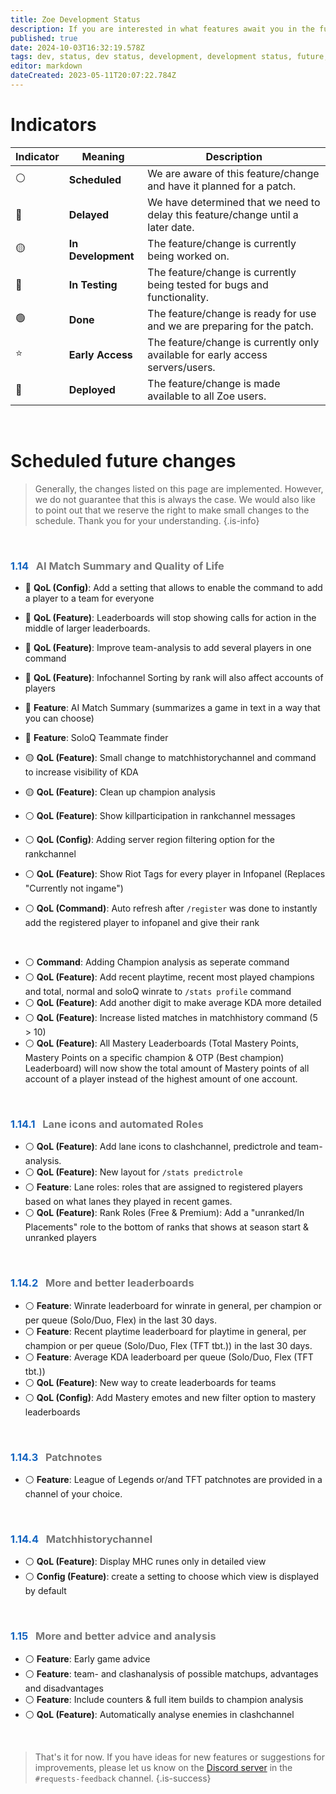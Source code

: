 ```yaml
---
title: Zoe Development Status
description: If you are interested in what features await you in the future, you can get an insight here.
published: true
date: 2024-10-03T16:32:19.578Z
tags: dev, status, dev status, development, development status, future, next features
editor: markdown
dateCreated: 2023-05-11T20:07:22.784Z
---
```


# Indicators

| Indicator | Meaning | Description |
| --- | --- | --- |
| ⚪   | **Scheduled** | We are aware of this feature/change and have it planned for a patch. |
| 🔴  | **Delayed** | We have determined that we need to delay this feature/change until a later date. |
| 🟡  | **In Development** | The feature/change is currently being worked on. |
| 🔵  | **In Testing** | The feature/change is currently being tested for bugs and functionality. |
| 🟢  | **Done** | The feature/change is ready for use and we are preparing for the patch. |
| ⭐   | **Early Access** | The feature/change is currently only available for early access servers/users. |
| 🏁  | **Deployed** | The feature/change is made available to all Zoe users. |

<br>

# Scheduled future changes

> Generally, the changes listed on this page are implemented. However, we do not guarantee that this is always the case. We would also like to point out that we reserve the right to make small changes to the schedule. Thank you for your understanding.
>{.is-info}

<br>

### <span style="color:#1565c0">1.14</span> &nbsp; <span style="color:#757575"> AI Match Summary and Quality of Life</span>

-   🏁 **QoL (Config)**: Add a setting that allows to enable the command to add a player to a team for everyone
-   🏁 **QoL (Feature)**: Leaderboards will stop showing calls for action in the middle of larger leaderboards.
-   🏁 **QoL (Feature)**: Improve team-analysis to add several players in one command
-   🏁 **QoL (Feature)**: Infochannel Sorting by rank will also affect accounts of players

-   🔴 **Feature**: AI Match Summary (summarizes a game in text in a way that you can choose)
-   🔴 **Feature**: SoloQ Teammate finder
-   🟡 **QoL (Feature)**: Small change to matchhistorychannel and command to increase visibility of KDA
-   🟡 **QoL (Feature)**: Clean up champion analysis
-   ⚪ **QoL (Feature)**: Show killparticipation in rankchannel messages
-   ⚪ **QoL (Config)**: Adding server region filtering option for the rankchannel
-   ⚪ **QoL (Feature)**: Show Riot Tags for every player in Infopanel (Replaces "Currently not ingame")
-   ⚪ **QoL (Command)**: Auto refresh after `/register` was done to instantly add the registered player to infopanel and give their rank

<br> 

-   ⚪ **Command**: Adding Champion analysis as seperate command
-   ⚪ **QoL (Feature)**: Add recent playtime, recent most played champions and total, normal and soloQ winrate to `/stats profile` command
-   ⚪ **QoL (Feature)**: Add another digit to make average KDA more detailed
-   ⚪ **QoL (Feature)**: Increase listed matches in matchhistory command (5 > 10)
-   ⚪ **QoL (Feature)**: All Mastery Leaderboards (Total Mastery Points, Mastery Points on a specific champion & OTP (Best champion) Leaderboard) will now show the total amount of Mastery points of all account of a player instead of the highest amount of one account.

<br>

### <span style="color:#1565c0">1.14.1</span> &nbsp; <span style="color:#757575">  Lane icons and automated Roles</span>

-   ⚪ **QoL (Feature)**: Add lane icons to clashchannel, predictrole and team-analysis.
-   ⚪ **QoL (Feature)**: New layout for `/stats predictrole`
-   ⚪ **Feature**: Lane roles: roles that are assigned to registered players based on what lanes they played in recent games.
-   ⚪ **QoL (Feature)**: Rank Roles (Free & Premium): Add a "unranked/In Placements" role to the bottom of ranks that shows at season start & unranked players

<br>

### <span style="color:#1565c0">1.14.2</span> &nbsp; <span style="color:#757575"> More and better leaderboards</span> 
-   ⚪ **Feature**: Winrate leaderboard for winrate in general, per champion or per queue (Solo/Duo, Flex) in the last 30 days.
-   ⚪ **Feature**: Recent playtime leaderboard for playtime in general, per champion or per queue (Solo/Duo, Flex (TFT tbt.)) in the last 30 days.
-   ⚪ **Feature**: Average KDA leaderboard per queue (Solo/Duo, Flex (TFT tbt.))
-   ⚪ **QoL (Feature)**: New way to create leaderboards for teams
-   ⚪ **QoL (Config)**: Add Mastery emotes and new filter option to mastery leaderboards

<br>

### <span style="color:#1565c0">1.14.3</span> &nbsp; <span style="color:#757575"> Patchnotes</span>

-   ⚪ **Feature**: League of Legends or/and TFT patchnotes are provided in a channel of your choice.

<br>

### <span style="color:#1565c0">1.14.4</span> &nbsp; <span style="color:#757575"> Matchhistorychannel</span>

-   ⚪ **QoL (Feature)**: Display MHC runes only in detailed view
-   ⚪ **Config (Feature)**: create a setting to choose which view is displayed by default

<br>

### <span style="color:#1565c0">1.15</span> &nbsp; <span style="color:#757575"> More and better advice and analysis</span>

-   ⚪ **Feature**: Early game advice
-   ⚪ **Feature**: team- and clashanalysis of possible matchups, advantages and disadvantages
-   ⚪ **Feature**: Include counters & full item builds to champion analysis
-   ⚪ **QoL (Feature)**: Automatically analyse enemies in clashchannel

<br>



>That's it for now. 
If you have ideas for new features or suggestions for improvements, please let us know on the [Discord server](https://discord.gg/4Rxrzsxb7d) in the `#requests-feedback` channel.
>{.is-success}
